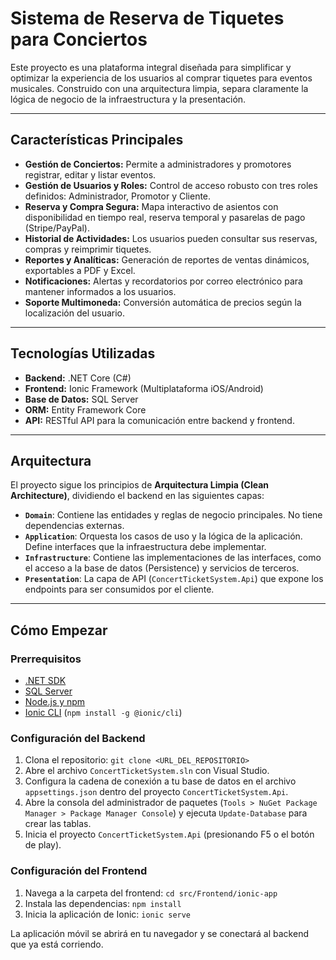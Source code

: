 # Sistema de Reserva de Tiquetes para Conciertos

Este proyecto es una plataforma integral diseñada para simplificar y optimizar la experiencia de los usuarios al comprar tiquetes para eventos musicales. Construido con una arquitectura limpia, separa claramente la lógica de negocio de la infraestructura y la presentación.

---

## Características Principales

- **Gestión de Conciertos:** Permite a administradores y promotores registrar, editar y listar eventos.
- **Gestión de Usuarios y Roles:** Control de acceso robusto con tres roles definidos: Administrador, Promotor y Cliente.
- **Reserva y Compra Segura:** Mapa interactivo de asientos con disponibilidad en tiempo real, reserva temporal y pasarelas de pago (Stripe/PayPal).
- **Historial de Actividades:** Los usuarios pueden consultar sus reservas, compras y reimprimir tiquetes.
- **Reportes y Analíticas:** Generación de reportes de ventas dinámicos, exportables a PDF y Excel.
- **Notificaciones:** Alertas y recordatorios por correo electrónico para mantener informados a los usuarios.
- **Soporte Multimoneda:** Conversión automática de precios según la localización del usuario.

---

## Tecnologías Utilizadas

- **Backend:** .NET Core (C#)
- **Frontend:** Ionic Framework (Multiplataforma iOS/Android)
- **Base de Datos:** SQL Server
- **ORM:** Entity Framework Core
- **API:** RESTful API para la comunicación entre backend y frontend.

---

## Arquitectura

El proyecto sigue los principios de **Arquitectura Limpia (Clean Architecture)**, dividiendo el backend en las siguientes capas:

- **`Domain`**: Contiene las entidades y reglas de negocio principales. No tiene dependencias externas.
- **`Application`**: Orquesta los casos de uso y la lógica de la aplicación. Define interfaces que la infraestructura debe implementar.
- **`Infrastructure`**: Contiene las implementaciones de las interfaces, como el acceso a la base de datos (Persistence) y servicios de terceros.
- **`Presentation`**: La capa de API (`ConcertTicketSystem.Api`) que expone los endpoints para ser consumidos por el cliente.

---

## Cómo Empezar

### **Prerrequisitos**
- [.NET SDK](https://dotnet.microsoft.com/download)
- [SQL Server](https://www.microsoft.com/es-es/sql-server/sql-server-downloads)
- [Node.js y npm](https://nodejs.org/en/)
- [Ionic CLI](https://ionicframework.com/docs/cli) (`npm install -g @ionic/cli`)

### **Configuración del Backend**
1. Clona el repositorio: `git clone <URL_DEL_REPOSITORIO>`
2. Abre el archivo `ConcertTicketSystem.sln` con Visual Studio.
3. Configura la cadena de conexión a tu base de datos en el archivo `appsettings.json` dentro del proyecto `ConcertTicketSystem.Api`.
4. Abre la consola del administrador de paquetes (`Tools > NuGet Package Manager > Package Manager Console`) y ejecuta `Update-Database` para crear las tablas.
5. Inicia el proyecto `ConcertTicketSystem.Api` (presionando F5 o el botón de play).

### **Configuración del Frontend**
1. Navega a la carpeta del frontend: `cd src/Frontend/ionic-app`
2. Instala las dependencias: `npm install`
3. Inicia la aplicación de Ionic: `ionic serve`

La aplicación móvil se abrirá en tu navegador y se conectará al backend que ya está corriendo.

